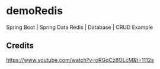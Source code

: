 # demoRedis
Spring Boot | Spring Data Redis | Database | CRUD Example

## Credits
https://www.youtube.com/watch?v=oRGqCz8OLcM&t=1112s
